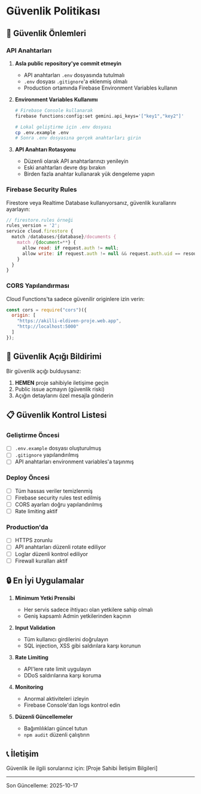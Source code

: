 # Güvenlik Politikası

## 🔐 Güvenlik Önlemleri

### API Anahtarları

1. **Asla public repository'ye commit etmeyin**
   - API anahtarları `.env` dosyasında tutulmalı
   - `.env` dosyası `.gitignore`'a eklenmiş olmalı
   - Production ortamında Firebase Environment Variables kullanın

2. **Environment Variables Kullanımı**
   ```bash
   # Firebase Console kullanarak
   firebase functions:config:set gemini.api_keys='["key1","key2"]'
   
   # Lokal geliştirme için .env dosyası
   cp .env.example .env
   # Sonra .env dosyasına gerçek anahtarları girin
   ```

3. **API Anahtarı Rotasyonu**
   - Düzenli olarak API anahtarlarınızı yenileyin
   - Eski anahtarları devre dışı bırakın
   - Birden fazla anahtar kullanarak yük dengeleme yapın

### Firebase Security Rules

Firestore veya Realtime Database kullanıyorsanız, güvenlik kurallarını ayarlayın:

```javascript
// firestore.rules örneği
rules_version = '2';
service cloud.firestore {
  match /databases/{database}/documents {
    match /{document=**} {
      allow read: if request.auth != null;
      allow write: if request.auth != null && request.auth.uid == resource.data.userId;
    }
  }
}
```

### CORS Yapılandırması

Cloud Functions'ta sadece güvenilir originlere izin verin:

```javascript
const cors = require("cors")({
  origin: [
    "https://akilli-eldiven-proje.web.app",
    "http://localhost:5000"
  ]
});
```

## 🐛 Güvenlik Açığı Bildirimi

Bir güvenlik açığı bulduysanız:

1. **HEMEN** proje sahibiyle iletişime geçin
2. Public issue açmayın (güvenlik riski)
3. Açığın detaylarını özel mesajla gönderin

## 📋 Güvenlik Kontrol Listesi

### Geliştirme Öncesi
- [ ] `.env.example` dosyası oluşturulmuş
- [ ] `.gitignore` yapılandırılmış
- [ ] API anahtarları environment variables'a taşınmış

### Deploy Öncesi
- [ ] Tüm hassas veriler temizlenmiş
- [ ] Firebase security rules test edilmiş
- [ ] CORS ayarları doğru yapılandırılmış
- [ ] Rate limiting aktif

### Production'da
- [ ] HTTPS zorunlu
- [ ] API anahtarları düzenli rotate ediliyor
- [ ] Loglar düzenli kontrol ediliyor
- [ ] Firewall kuralları aktif

## 🔒 En İyi Uygulamalar

1. **Minimum Yetki Prensibi**
   - Her servis sadece ihtiyacı olan yetkilere sahip olmalı
   - Geniş kapsamlı Admin yetkilerinden kaçının

2. **Input Validation**
   - Tüm kullanıcı girdilerini doğrulayın
   - SQL injection, XSS gibi saldırılara karşı korunun

3. **Rate Limiting**
   - API'lere rate limit uygulayın
   - DDoS saldırılarına karşı koruma

4. **Monitoring**
   - Anormal aktiviteleri izleyin
   - Firebase Console'dan logs kontrol edin

5. **Düzenli Güncellemeler**
   - Bağımlılıkları güncel tutun
   - `npm audit` düzenli çalıştırın

## 📞 İletişim

Güvenlik ile ilgili sorularınız için: [Proje Sahibi İletişim Bilgileri]

---

Son Güncelleme: 2025-10-17
